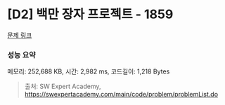 # [D2] 백만 장자 프로젝트 - 1859 

[문제 링크](https://swexpertacademy.com/main/code/problem/problemDetail.do?contestProbId=AV5LrsUaDxcDFAXc) 

### 성능 요약

메모리: 252,688 KB, 시간: 2,982 ms, 코드길이: 1,218 Bytes



> 출처: SW Expert Academy, https://swexpertacademy.com/main/code/problem/problemList.do